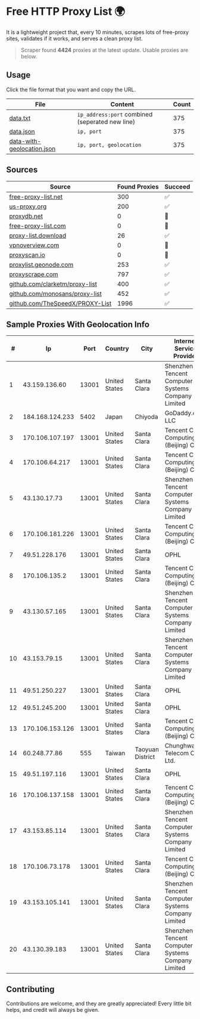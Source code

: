 
# Free HTTP Proxy List 🌍

It is a lightweight project that, every 10 minutes, scrapes lots of free-proxy sites, validates if it works, and serves a clean proxy list.


> Scraper found **4424** proxies at the latest update. Usable proxies are below.

## Usage

Click the file format that you want and copy the URL.


|File|Content|Count|
|----|-------|-----|
|[data.txt](https://raw.githubusercontent.com/themiralay/Proxy-List-World/master/data.txt)|`ip_address:port` combined (seperated new line)|375|
|[data.json](https://raw.githubusercontent.com/themiralay/Proxy-List-World/master/data.json)|`ip, port`|375|
|[data-with-geolocation.json](https://raw.githubusercontent.com/themiralay/Proxy-List-World/master/data-with-geolocation.json)|`ip, port, geolocation`|375|

## Sources

|Source|Found Proxies|Succeed|
|------|-------------|-------|
|[free-proxy-list.net](https://free-proxy-list.net)|300|✅|
|[us-proxy.org](https://www.us-proxy.org)|200|✅|
|[proxydb.net](http://proxydb.net)|0|🚫|
|[free-proxy-list.com](https://free-proxy-list.com/?page=&port=&type%5B%5D=http&type%5B%5D=https&up_time=0&search=Search)|0|🚫|
|[proxy-list.download](https://www.proxy-list.download/HTTP)|26|✅|
|[vpnoverview.com](https://vpnoverview.com/privacy/anonymous-browsing/free-proxy-servers)|0|🚫|
|[proxyscan.io](https://www.proxyscan.io)|0|🚫|
|[proxylist.geonode.com](https://proxylist.geonode.com/api/proxy-list?limit=300&page=1&sort_by=lastChecked&sort_type=desc&protocols=http,https)|253|✅|
|[proxyscrape.com](https://api.proxyscrape.com/v2/?request=displayproxies&protocol=http&timeout=10000&country=all&ssl=all&anonymity=all)|797|✅|
|[github.com/clarketm/proxy-list](https://raw.githubusercontent.com/clarketm/proxy-list/master/proxy-list-raw.txt)|400|✅|
|[github.com/monosans/proxy-list](https://raw.githubusercontent.com/monosans/proxy-list/main/proxies/http.txt)|452|✅|
|[github.com/TheSpeedX/PROXY-List](https://raw.githubusercontent.com/TheSpeedX/PROXY-List/master/http.txt)|1996|✅|


## Sample Proxies With Geolocation Info

|#|Ip|Port|Country|City|Internet Service Provider|
|-|--|----|-------|----|-------------------------|
|1|43.159.136.60|13001|United States|Santa Clara|Shenzhen Tencent Computer Systems Company Limited|
|2|184.168.124.233|5402|Japan|Chiyoda|GoDaddy.com, LLC|
|3|170.106.107.197|13001|United States|Santa Clara|Tencent Cloud Computing (Beijing) Co|
|4|170.106.64.217|13001|United States|Santa Clara|Tencent Cloud Computing (Beijing) Co|
|5|43.130.17.73|13001|United States|Santa Clara|Shenzhen Tencent Computer Systems Company Limited|
|6|170.106.181.226|13001|United States|Santa Clara|Tencent Cloud Computing (Beijing) Co|
|7|49.51.228.176|13001|United States|Santa Clara|OPHL|
|8|170.106.135.2|13001|United States|Santa Clara|Tencent Cloud Computing (Beijing) Co|
|9|43.130.57.165|13001|United States|Santa Clara|Shenzhen Tencent Computer Systems Company Limited|
|10|43.153.79.15|13001|United States|Santa Clara|Shenzhen Tencent Computer Systems Company Limited|
|11|49.51.250.227|13001|United States|Santa Clara|OPHL|
|12|49.51.245.200|13001|United States|Santa Clara|OPHL|
|13|170.106.153.126|13001|United States|Santa Clara|Tencent Cloud Computing (Beijing) Co|
|14|60.248.77.86|555|Taiwan|Taoyuan District|Chunghwa Telecom Co., Ltd.|
|15|49.51.197.116|13001|United States|Santa Clara|OPHL|
|16|170.106.137.158|13001|United States|Santa Clara|Tencent Cloud Computing (Beijing) Co|
|17|43.153.85.114|13001|United States|Santa Clara|Shenzhen Tencent Computer Systems Company Limited|
|18|170.106.73.178|13001|United States|Santa Clara|Tencent Cloud Computing (Beijing) Co|
|19|43.153.105.141|13001|United States|Santa Clara|Shenzhen Tencent Computer Systems Company Limited|
|20|43.130.39.183|13001|United States|Santa Clara|Shenzhen Tencent Computer Systems Company Limited|



## Contributing

Contributions are welcome, and they are greatly appreciated! Every
little bit helps, and credit will always be given.

